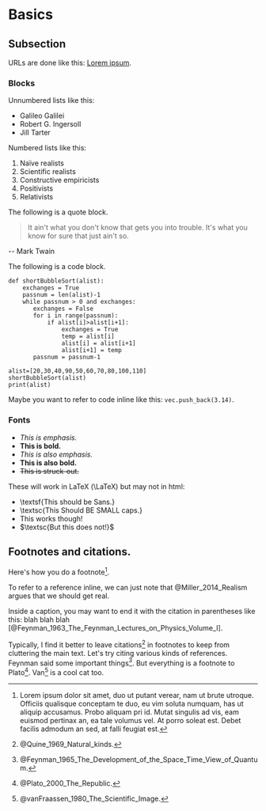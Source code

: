 Basics
===============================================================================

Subsection
-------------------------------------------------------------------------------

URLs are done like this: [Lorem ipsum](https://en.wikipedia.org/wiki/Lorem_ipsum).


### Blocks

Unnumbered lists like this:

-   Galileo Galilei
-   Robert G. Ingersoll
-   Jill Tarter

Numbered lists like this:

1.  Na&iuml;ve realists
1.  Scientific realists
1.  Constructive empiricists
1.  Positivists
1.  Relativists

The following is a quote block. 

>   It ain't what you don't know that gets you into trouble. It's what you know for sure that just ain't so.  

-- Mark Twain

The following is a code block.

    def shortBubbleSort(alist):
        exchanges = True
        passnum = len(alist)-1
        while passnum > 0 and exchanges:
           exchanges = False
           for i in range(passnum):
               if alist[i]>alist[i+1]:
                   exchanges = True
                   temp = alist[i]
                   alist[i] = alist[i+1]
                   alist[i+1] = temp
           passnum = passnum-1
    
    alist=[20,30,40,90,50,60,70,80,100,110]
    shortBubbleSort(alist)
    print(alist)

Maybe you want to refer to code inline like this: `vec.push_back(3.14)`.


### Fonts

-   *This is emphasis.*
-   **This is bold.**
-   _This is also emphasis._
-   __This is also bold.__
-   ~~This is struck-out.~~

These will work in LaTeX (\LaTeX) but may not in html:

-   \textsf{This should be Sans.}
-   \textsc{This Should BE SMALL caps.}
-   $\textsf{This works though!}$
-   $\textsc{But this does not!}$



Footnotes and citations.
-------------------------------------------------------------------------------

Here's how you do a footnote[^SomeSpecialNote].

[^SomeSpecialNote]: Lorem ipsum dolor sit amet, duo ut putant verear, nam ut brute utroque.
    Officiis qualisque conceptam te duo, eu vim soluta numquam, has ut aliquip
    accusamus. Probo aliquam pri id. Mutat singulis ad vis, eam euismod pertinax
    an, ea tale volumus vel. At porro soleat est. Debet facilis admodum an sed,
    at falli feugiat est.

To refer to a reference inline, we can just note that
@Miller_2014_Realism argues that we should get real.

Inside a caption, you may want to end it with the citation in parentheses
like this: blah blah blah [@Feynman_1963_The_Feynman_Lectures_on_Physics_Volume_I]\.

Typically, I find it better to leave citations[^Quine1969] in footnotes to keep from
cluttering the main text.
Let's try citing various kinds of references.
Feynman said some important things[^Feynman1965].
But everything is a footnote to Plato[^Plato2000].
Van[^vanFraassen1980] is a cool cat too.


[^Feynman1963]: @Feynman_1963_The_Feynman_Lectures_on_Physics_Volume_I\, ch. 3.

[^Feynman1965]: @Feynman_1965_The_Development_of_the_Space_Time_View_of_Quantum\.

[^Miller2014]: @Miller_2014_Realism\. See also "[Philosophical realism](https://en.wikipedia.org/wiki/Philosophical_realism)" - Wikipedia.

[^Plato2000]: @Plato_2000_The_Republic\.

[^Quine1969]: @Quine_1969_Natural_kinds\.

[^vanFraassen1980]: @vanFraassen_1980_The_Scientific_Image\.



